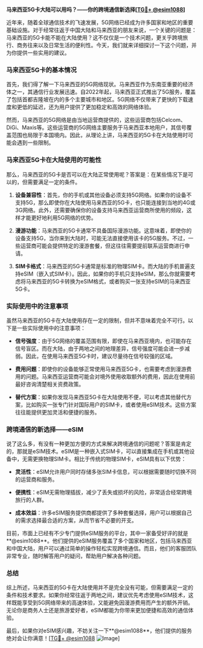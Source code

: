 **马来西亚5G卡大陆可以用吗？——你的跨境通信新选择[[TG💪+ @esim1088](https://t.me/s/esim1088)]**

近年来，随着全球通信技术的飞速发展，5G网络已经成为许多国家和地区的重要基础设施。对于经常往返于中国大陆和马来西亚的朋友来说，一个关键的问题是：马来西亚的5G卡能不能在大陆使用？这不仅仅是一个技术问题，更关乎跨境旅行、商务往来以及日常生活的便利性。今天，我们就来详细探讨一下这个问题，并为你提供一些实用的建议。

### 马来西亚5G卡的基本情况

首先，我们得了解一下马来西亚的5G网络现状。马来西亚作为东南亚重要的经济体之一，其通信行业发展迅速。自2022年起，马来西亚正式推出了5G服务，覆盖了包括首都吉隆坡在内的多个主要城市和地区。5G网络不仅带来了更快的下载速度和更低的延迟，还为用户提供了更加稳定和高效的网络体验。

然而，马来西亚的5G网络是由当地运营商提供的，这些运营商包括Celcom、DiGi、Maxis等。这些运营商的5G网络主要服务于马来西亚本地用户，其信号覆盖范围也局限于本国境内。因此，从理论上讲，马来西亚的5G卡在大陆使用时可能会遇到一些限制。

### 马来西亚5G卡在大陆使用的可能性

那么，马来西亚的5G卡是否可以在大陆正常使用呢？答案是：在某些情况下是可以的，但需要满足一定的条件。

1. **设备兼容性**：首先，你的手机或其他设备必须支持5G网络。如果你的设备不支持5G，那么即使你在大陆使用马来西亚的5G卡，也只能连接到当地的4G或3G网络。此外，还需要确保你的设备支持马来西亚运营商所使用的频段，这样才能更好地利用5G网络的优势。

2. **漫游功能**：马来西亚的5G卡通常不具备国际漫游功能。这意味着，即使你的设备支持5G，当你来到大陆时，可能无法直接使用该卡的5G服务。不过，一些运营商可能会提供特定的漫游套餐，但这往往需要提前联系运营商进行申请。

3. **SIM卡格式**：马来西亚的5G卡通常是标准的物理SIM卡。而大陆的手机普遍支持eSIM（嵌入式SIM卡）。因此，如果你的手机只支持eSIM，那么你就需要考虑将马来西亚的5G卡转换为eSIM格式，或者购买一张支持eSIM的马来西亚5G卡。

### 实际使用中的注意事项

虽然马来西亚的5G卡在大陆使用存在一定的限制，但并不意味着完全不可行。以下是一些实际使用中的注意事项：

- **信号强度**：由于5G网络的覆盖范围有限，即使在马来西亚境内，也可能存在信号盲区。而在大陆，由于两地之间的地理差异，信号强度可能会进一步减弱。因此，在使用马来西亚5G卡时，建议尽量待在信号较强的区域。

- **费用问题**：即使你的设备能够正常使用马来西亚5G卡，也需要考虑到漫游费用的问题。马来西亚运营商可能会对境外使用收取额外的费用，因此在使用前最好咨询清楚相关资费政策。

- **替代方案**：如果你发现马来西亚5G卡在大陆使用不便，可以考虑其他替代方案，比如购买一张专门针对国际用户的SIM卡，或者使用eSIM技术。这些方案往往能提供更加灵活和便捷的服务。

### 跨境通信的新选择——eSIM

说了这么多，有没有一种更加方便的方式来解决跨境通信的问题呢？答案是肯定的，那就是eSIM技术。eSIM是一种嵌入式SIM卡，可以直接集成在手机或其他设备中，无需更换物理SIM卡。相比于传统的物理SIM卡，eSIM具有以下优势：

- **灵活性**：eSIM允许用户同时存储多张SIM卡信息，可以根据需要随时切换不同的运营商和服务。
  
- **便携性**：eSIM无需物理插拔，减少了丢失或损坏的风险，非常适合经常跨境旅行的人群。

- **成本效益**：许多eSIM服务提供商都提供了多种套餐选择，用户可以根据自己的需求选择最合适的方案，从而节省不必要的开支。

目前，市面上已经有不少专门提供eSIM服务的平台，其中一家备受好评的就是**@esim1088**。他们提供的eSIM服务覆盖了多个国家和地区，包括马来西亚和中国大陆，用户可以通过简单的操作轻松实现跨境通信。而且，他们的客服团队非常专业，随时解答用户的疑问，帮助用户解决各种问题。

### 总结

综上所述，马来西亚的5G卡在大陆使用并不是完全没有可能，但需要满足一定的条件和技术要求。如果你经常往返于两地之间，建议优先考虑使用eSIM技术，这样既能享受到5G网络带来的高速体验，又能避免因漫游费用而产生的额外开销。无论你是商务人士还是旅游爱好者，eSIM都能为你带来更加便捷和高效的通信体验。

最后，如果你对eSIM感兴趣，不妨关注一下**@esim1088**，他们提供的服务绝对会让你满意！[[TG💪+ @esim1088](https://t.me/s/esim1088) ![Image](https://i.postimg.cc/4NQfJmqS/Snipaste-2025-05-13-00-14-12.png)]